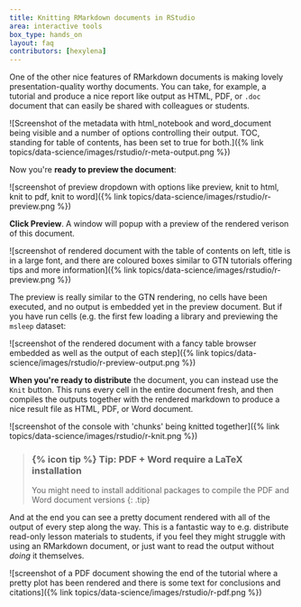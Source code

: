 ```yaml
---
title: Knitting RMarkdown documents in RStudio
area: interactive tools
box_type: hands_on
layout: faq
contributors: [hexylena]
---
```


One of the other nice features of RMarkdown documents is making lovely presentation-quality worthy documents. You can take, for example, a tutorial and produce a nice report like output as HTML, PDF, or `.doc` document that can easily be shared with colleagues or students.

![Screenshot of the metadata with html_notebook and word_document being visible and a number of options controlling their output. TOC, standing for table of contents, has been set to true for both.]({% link topics/data-science/images/rstudio/r-meta-output.png %})

Now you're **ready to preview the document**:

![screenshot of preview dropdown with options like preview, knit to html, knit to pdf, knit to word]({% link topics/data-science/images/rstudio/r-preview.png %})

**Click Preview**. A window will popup with a preview of the rendered verison of this document.

![screenshot of rendered document with the table of contents on left, title is in a large font, and there are coloured boxes similar to GTN tutorials offering tips and more information]({% link topics/data-science/images/rstudio/r-preview.png %})

The preview is really similar to the GTN rendering, no cells have been executed, and no output is embedded yet in the preview document. But if you have run cells (e.g. the first few loading a library and previewing the `msleep` dataset:

![screenshot of the rendered document with a fancy table browser embedded as well as the output of each step]({% link topics/data-science/images/rstudio/r-preview-output.png %})

**When you're ready to distribute** the document, you can instead use the `Knit` button. This runs every cell in the entire document fresh, and then compiles the outputs together with the rendered markdown to produce a nice result file as HTML, PDF, or Word document.

![screenshot of the console with 'chunks' being knitted together]({% link topics/data-science/images/rstudio/r-knit.png %})

> ### {% icon tip %} Tip: PDF + Word require a LaTeX installation
> You might need to install additional packages to compile the PDF and Word document versions
{: .tip}

And at the end you can see a pretty document rendered with all of the output of every step along the way. This is a fantastic way to e.g. distribute read-only lesson materials to students, if you feel they might struggle with using an RMarkdown document, or just want to read the output without *doing* it themselves.

![screenshot of a PDF document showing the end of the tutorial where a pretty plot has been rendered and there is some text for conclusions and citations]({% link topics/data-science/images/rstudio/r-pdf.png %})
